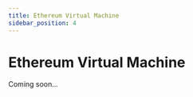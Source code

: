```yaml
---
title: Ethereum Virtual Machine
sidebar_position: 4
---
```


# Ethereum Virtual Machine

Coming soon...
